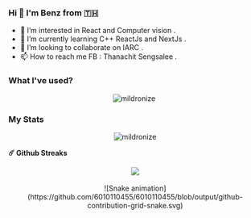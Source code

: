 ### Hi 👋 I'm Benz from 🇹🇭

- 👀 I’m interested in React and Computer vision .
- 🌱 I’m currently learning C++ ReactJs and NextJs .
- 💞️ I’m looking to collaborate on IARC .
- 📫 How to reach me FB : Thanachit Sengsalee .

<!---
6010110455/6010110455 is a ✨ special ✨ repository because its `README.md` (this file) appears on your GitHub profile.
You can click the Preview link to take a look at your changes.
--->

### What I've used?

<p align="center">
  <img src="https://github-readme-stats.vercel.app/api/top-langs/?username=PhonlatatKathintip&layout=compact&langs_count=9&theme=dracula" alt="mildronize" />&nbsp;
</p>

### My Stats

<p align="center">
  <img src="https://github-readme-stats.vercel.app/api?username=PhonlatatKathintip&show_icons=true&count_private=true&theme=dracula" alt="mildronize" />
</p>

<summary><b>☄️ Github Streaks</b></summary>
<p align="center">
<img height="180em" src="https://github-readme-streak-stats.herokuapp.com/?user=PhonlatatKathintip&hide_border=true" />
</p>

<div align="center">
  ![Snake animation](https://github.com/6010110455/6010110455/blob/output/github-contribution-grid-snake.svg)
</div>
